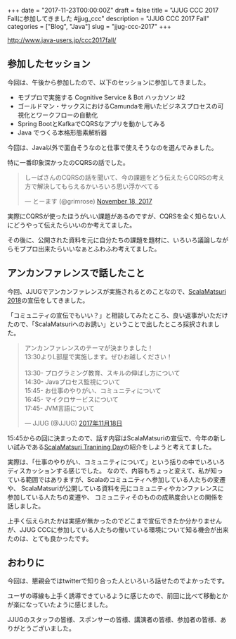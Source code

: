 +++
date = "2017-11-23T00:00:00Z"
draft = false
title = "JJUG CCC 2017 Fallに参加してきました #jjug_ccc"
description = "JJUG CCC 2017 Fall"
categories = ["Blog", "Java"]
slug = "jjug-ccc-2017"
+++

http://www.java-users.jp/ccc2017fall/

## 参加したセッション

今回は、午後から参加したので、以下のセッションに参加してきました。

* モブプロで実施する Cognitive Service & Bot ハッカソン #2
* ゴールドマン・サックスにおけるCamundaを用いたビジネスプロセスの可視化とワークフローの自動化
* Spring BootとKafkaでCQRSなアプリを動かしてみる
* Java でつくる本格形態素解析器

今回は、Java以外で面白そうなのと仕事で使えそうなのを選んでみました。

特に一番印象深かったのCQRSの話でした。

<blockquote class="twitter-tweet" data-lang="en"><p lang="ja" dir="ltr">しーばさんのCQRSの話を聞いて、今の課題をどう伝えたらCQRSの考え方で解決してもらえるかいろいろ思い浮かべてる</p>&mdash; とーます (@grimrose) <a href="https://twitter.com/grimrose/status/931915322457591809?ref_src=twsrc%5Etfw">November 18, 2017</a></blockquote>
<script async src="https://platform.twitter.com/widgets.js" charset="utf-8"></script>

実際にCQRSが使ったほうがいい課題があるのですが、CQRSを全く知らない人にどうやって伝えたらいいのか考えてました。

<script async class="speakerdeck-embed" data-id="3a4a1cfa24774b16b6ccdeea3cf5a567" data-ratio="1.33333333333333" src="//speakerdeck.com/assets/embed.js"></script>

その後に、公開された資料を元に自分たちの課題を題材に、いろいろ議論しながらモブプロ出来たらいいなぁとふわふわ考えてました。

## アンカンファレンスで話したこと

今回、JJUGでアンカンファレンスが実施されるとのことなので、[ScalaMatsuri 2018](http://2018.scalamatsuri.org/)の宣伝をしてきました。

「コミュニティの宣伝でもいい？」と相談してみたところ、良い返事がいただけたので、「ScalaMatsuriへのお誘い」ということで出したところ採択されました。

<blockquote class="twitter-tweet" data-lang="ja"><p lang="ja" dir="ltr">アンカンファレンスのテーマが決まりました！<br>13:30よりL部屋で実施します。ぜひお越しください！<br><br>13:30- プログラミング教育、スキルの伸ばし方について<br>14:30- Javaプロセス監視について<br>15:45- お仕事のやりがい、コミュニティについて<br>16:45- マイクロサービスについて<br>17:45- JVM言語について</p>&mdash; JJUG (@JJUG) <a href="https://twitter.com/JJUG/status/931739546743648256?ref_src=twsrc%5Etfw">2017年11月18日</a></blockquote>
<script async src="https://platform.twitter.com/widgets.js" charset="utf-8"></script>

15:45からの回に決まったので、話す内容はScalaMatsuriの宣伝で、今年の新しい試みである[ScalaMatsuri Tranining Day](http://2018.scalamatsuri.org/#day0)の紹介をしようと考えてました。

実際は、「仕事のやりがい、コミュニティについて」という括りの中でいろいろディスカッションする感じでした。
なので、内容もちょっと変えて、私が知っている範囲ではありますが、Scalaのコミュニティへ参加している人たちの変遷や、
ScalaMatsuriが公開している資料を元にコミュニティやカンファレンスに参加している人たちの変遷や、
コミュニティそのものの成熟度合いとの関係を話しました。

上手く伝えられたかは実感が無かったのでどこまで宣伝できたか分かりませんが、JJUG CCCに参加している人たちの働いている環境について知る機会が出来たのは、とても良かったです。

## おわりに

今回は、懇親会ではtwitterで知り合った人といろいろ話せたのでよかったです。

ユーザの導線も上手く誘導できているように感じたので、前回に比べて移動とかが楽になっていたように感じました。

JJUGのスタッフの皆様、スポンサーの皆様、講演者の皆様、参加者の皆様、ありがとうございました。
